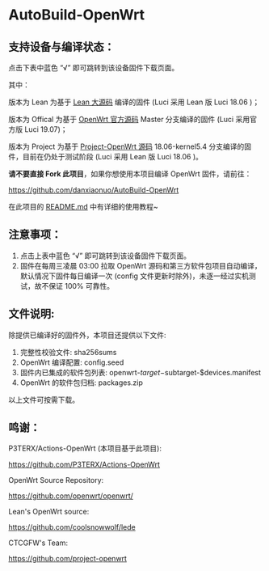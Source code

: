 # AutoBuild-OpenWrt
## 支持设备与编译状态：

点击下表中蓝色 “√” 即可跳转到该设备固件下载页面。

其中：

版本为 Lean 为基于 [Lean 大源码](https://github.com/coolsnowwolf/lede) 编译的固件 (Luci 采用 Lean 版 Luci 18.06 )；

版本为 Offical 为基于 [OpenWrt 官方源码](https://github.com/openwrt/openwrt/tree/master) Master 分支编译的固件 (Luci 采用官方版 Luci 19.07)；

版本为 Project 为基于 [Project-OpenWrt 源码](https://github.com/project-openwrt/openwrt/tree/18.06-kernel5.4) 18.06-kernel5.4 分支编译的固件，目前在仍处于测试阶段 (Luci 采用 Lean 版 Luci 18.06 )。


**请不要直接 Fork 此项目**，如果你想使用本项目编译 OpenWrt 固件，请前往：

<https://github.com/danxiaonuo/AutoBuild-OpenWrt>

在此项目的 [README.md](https://github.com/danxiaonuo/AutoBuild-OpenWrt/blob/master/README.md) 中有详细的使用教程~

## 注意事项：

1. 点击上表中蓝色 “√” 即可跳转到该设备固件下载页面。
2. 固件在每周三凌晨 03:00 拉取 OpenWrt 源码和第三方软件包项目自动编译，默认情况下固件每日编译一次 (config 文件更新时除外)，未逐一经过实机测试，故不保证 100% 可靠性。

## 文件说明:

除提供已编译好的固件外，本项目还提供以下文件:

1. 完整性校验文件: sha256sums
2. OpenWrt 编译配置: config.seed
3. 固件内已集成的软件包列表: openwrt-$target-$subtarget-$devices.manifest
4. OpenWrt 的软件包归档: packages.zip

以上文件可按需下载。

## 鸣谢：

P3TERX/Actions-OpenWrt (本项目基于此项目):

<https://github.com/P3TERX/Actions-OpenWrt>

OpenWrt Source Repository:

<https://github.com/openwrt/openwrt/>

Lean's OpenWrt source:

<https://github.com/coolsnowwolf/lede>

CTCGFW's Team:

<https://github.com/project-openwrt>
